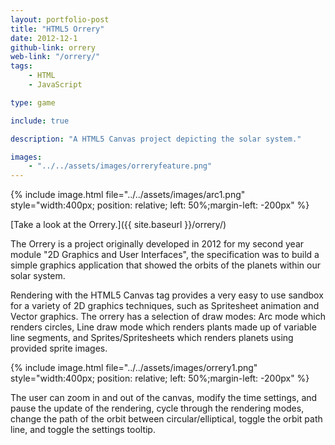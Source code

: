```yaml
---
layout: portfolio-post
title: "HTML5 Orrery"
date: 2012-12-1
github-link: orrery
web-link: "/orrery/"
tags: 
    - HTML
    - JavaScript

type: game

include: true

description: "A HTML5 Canvas project depicting the solar system."

images: 
    - "../../assets/images/orreryfeature.png"
---
```


{% include image.html file="../../assets/images/arc1.png" style="width:400px; position: relative; left: 50%;margin-left: -200px" %} 

[Take a look at the Orrery.]({{ site.baseurl }}/orrery/)

The Orrery is a project originally developed in 2012 for my second year module "2D Graphics and User Interfaces", the specification was to build a simple graphics application that showed the orbits of the planets within our solar system.

Rendering with the HTML5 Canvas tag provides a very easy to use sandbox for a variety of 2D graphics techniques, such as Spritesheet animation and Vector graphics. The orrery has a selection of draw modes: Arc mode which renders circles, Line draw mode which renders plants made up of variable line segments, and Sprites/Spritesheets which renders planets using provided sprite images.

{% include image.html file="../../assets/images/orrery1.png" style="width:400px; position: relative; left: 50%;margin-left: -200px" %} 

The user can zoom in and out of the canvas, modify the time settings, and pause the update of the rendering, cycle through the rendering modes, change the path of the orbit between circular/elliptical, toggle the orbit path line, and toggle the settings tooltip.
